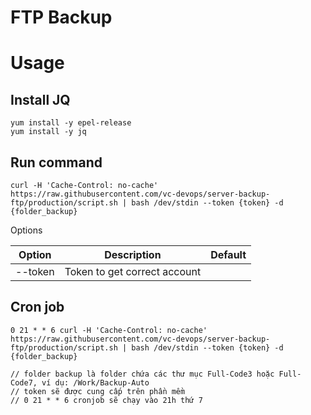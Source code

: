 # FTP Backup

# Usage
## Install JQ

```
yum install -y epel-release
yum install -y jq
```
## Run command

```
curl -H 'Cache-Control: no-cache' https://raw.githubusercontent.com/vc-devops/server-backup-ftp/production/script.sh | bash /dev/stdin --token {token} -d {folder_backup}
```

Options

| Option  | Description                  | Default |
| ------- | ---------------------------- | ------- |
| --token | Token to get correct account |         |


## Cron job

```
0 21 * * 6 curl -H 'Cache-Control: no-cache' https://raw.githubusercontent.com/vc-devops/server-backup-ftp/production/script.sh | bash /dev/stdin --token {token} -d {folder_backup}

// folder backup là folder chứa các thư mục Full-Code3 hoặc Full-Code7, ví dụ: /Work/Backup-Auto
// token sẽ được cung cấp trên phần mềm
// 0 21 * * 6 cronjob sẽ chạy vào 21h thứ 7
```
